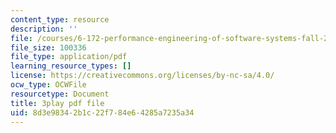 ```yaml
---
content_type: resource
description: ''
file: /courses/6-172-performance-engineering-of-software-systems-fall-2018/8d3e98342b1c22f784e64285a7235a34_xwE568oVQ1Y.pdf
file_size: 100336
file_type: application/pdf
learning_resource_types: []
license: https://creativecommons.org/licenses/by-nc-sa/4.0/
ocw_type: OCWFile
resourcetype: Document
title: 3play pdf file
uid: 8d3e9834-2b1c-22f7-84e6-4285a7235a34
---
```


